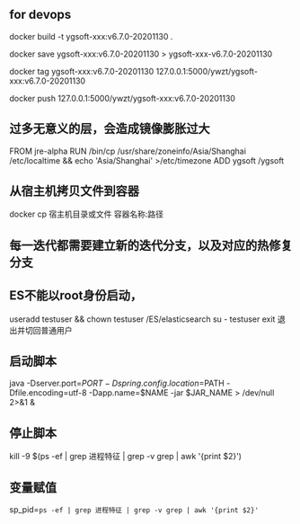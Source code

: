 ## for devops
docker build -t ygsoft-xxx:v6.7.0-20201130 .

docker save ygsoft-xxx:v6.7.0-20201130 > ygsoft-xxx-v6.7.0-20201130

docker tag ygsoft-xxx:v6.7.0-20201130 127.0.0.1:5000/ywzt/ygsoft-xxx:v6.7.0-20201130

docker push 127.0.0.1:5000/ywzt/ygsoft-xxx:v6.7.0-20201130

## 过多无意义的层，会造成镜像膨胀过大
FROM jre-alpha
RUN /bin/cp /usr/share/zoneinfo/Asia/Shanghai /etc/localtime && echo 'Asia/Shanghai' >/etc/timezone 
ADD ygsoft /ygsoft

## 从宿主机拷贝文件到容器
docker cp 宿主机目录或文件 容器名称:路径

## 每一迭代都需要建立新的迭代分支，以及对应的热修复分支

## ES不能以root身份启动，
   useradd testuser && chown testuser /ES/elasticsearch
   su - testuser
   exit 退出并切回普通用户

## 启动脚本
java -Dserver.port=$PORT -Dspring.config.location=$PATH -Dfile.encoding=utf-8 -Dapp.name=$NAME -jar $JAR_NAME > /dev/null 2>&1 &
## 停止脚本
kill -9 $(ps -ef | grep 进程特征 | grep -v grep | awk '{print $2}')
## 变量赋值
sp_pid=`ps -ef | grep 进程特征 | grep -v grep | awk '{print $2}'`

